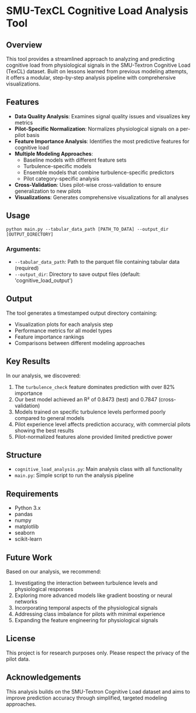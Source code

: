 # SMU-TexCL Cognitive Load Analysis Tool

## Overview

This tool provides a streamlined approach to analyzing and predicting cognitive load from physiological signals in the SMU-Textron Cognitive Load (TexCL) dataset. Built on lessons learned from previous modeling attempts, it offers a modular, step-by-step analysis pipeline with comprehensive visualizations.

## Features

- **Data Quality Analysis**: Examines signal quality issues and visualizes key metrics
- **Pilot-Specific Normalization**: Normalizes physiological signals on a per-pilot basis
- **Feature Importance Analysis**: Identifies the most predictive features for cognitive load
- **Multiple Modeling Approaches**:
  - Baseline models with different feature sets
  - Turbulence-specific models
  - Ensemble models that combine turbulence-specific predictors
  - Pilot category-specific analysis
- **Cross-Validation**: Uses pilot-wise cross-validation to ensure generalization to new pilots
- **Visualizations**: Generates comprehensive visualizations for all analyses

## Usage

```
python main.py --tabular_data_path [PATH_TO_DATA] --output_dir [OUTPUT_DIRECTORY]
```

### Arguments:

- `--tabular_data_path`: Path to the parquet file containing tabular data (required)
- `--output_dir`: Directory to save output files (default: 'cognitive_load_output')

## Output

The tool generates a timestamped output directory containing:

- Visualization plots for each analysis step
- Performance metrics for all model types
- Feature importance rankings
- Comparisons between different modeling approaches

## Key Results

In our analysis, we discovered:

1. The `turbulence_check` feature dominates prediction with over 82% importance
2. Our best model achieved an R² of 0.8473 (test) and 0.7847 (cross-validation)
3. Models trained on specific turbulence levels performed poorly compared to general models
4. Pilot experience level affects prediction accuracy, with commercial pilots showing the best results
5. Pilot-normalized features alone provided limited predictive power

## Structure

- `cognitive_load_analysis.py`: Main analysis class with all functionality
- `main.py`: Simple script to run the analysis pipeline

## Requirements

- Python 3.x
- pandas
- numpy
- matplotlib
- seaborn
- scikit-learn

## Future Work

Based on our analysis, we recommend:

1. Investigating the interaction between turbulence levels and physiological responses
2. Exploring more advanced models like gradient boosting or neural networks
3. Incorporating temporal aspects of the physiological signals
4. Addressing class imbalance for pilots with minimal experience
5. Expanding the feature engineering for physiological signals

## License

This project is for research purposes only. Please respect the privacy of the pilot data.

## Acknowledgements

This analysis builds on the SMU-Textron Cognitive Load dataset and aims to improve prediction accuracy through simplified, targeted modeling approaches.
